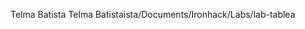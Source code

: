 Telma Batista                                         T e l m a   B a t i s t a   i s t a / D o c u m e n t s / I r o n h a c k / L a b s / l a b - t a b l e a 